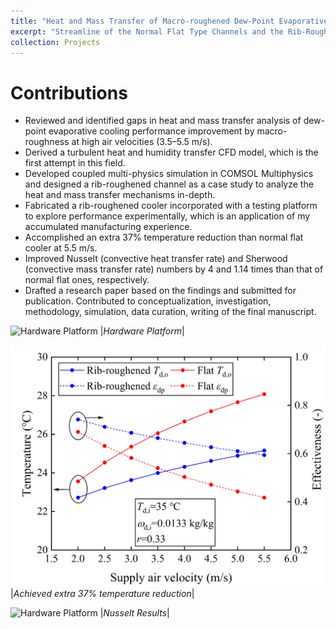 ```yaml
---
title: "Heat and Mass Transfer of Macro-roughened Dew-Point Evaporative Cooling"
excerpt: "Streamline of the Normal Flat Type Channels and the Rib-Roughened Channels 1<br/><img src='/images/demo_comparision.png'>"
collection: Projects
---
```

Contributions
======
*	Reviewed and identified gaps in heat and mass transfer analysis of dew-point evaporative cooling performance improvement by macro-roughness at high air velocities (3.5–5.5 m/s).
*	Derived a turbulent heat and humidity transfer CFD model, which is the first attempt in this field.
*	Developed coupled multi-physics simulation in COMSOL Multiphysics and designed a rib-roughened channel as a case study to analyze the heat and mass transfer mechanisms in-depth.
*	Fabricated a rib-roughened cooler incorporated with a testing platform to explore performance experimentally, which is an application of my accumulated manufacturing experience.
*	Accomplished an extra 37% temperature reduction than normal flat cooler at 5.5 m/s.
*	Improved Nusselt (convective heat transfer rate) and Sherwood (convective mass transfer rate) numbers by 4 and 1.14 times than that of normal flat ones, respectively.
*	Drafted a research paper based on the findings and submitted for publication. Contributed to conceptualization, investigation, methodology, simulation, data curation, writing of the final manuscript.

![Hardware Platform](/images/platform.png)
|*Hardware Platform*|

![Hardware Platform](/images/temperature.png)
|*Achieved extra 37% temperature reduction*|

![Hardware Platform](/images/Nusselt.png)
|*Nusselt Results*|
